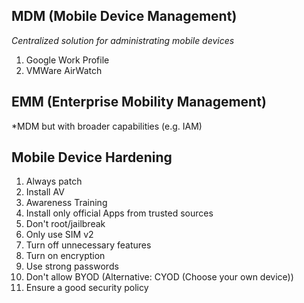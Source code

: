 ## MDM (Mobile Device Management)

*Centralized solution for administrating mobile devices*

1. Google Work Profile
2. VMWare AirWatch

## EMM (Enterprise Mobility Management)

*MDM but with broader capabilities (e.g. IAM)

## Mobile Device Hardening
1. Always patch
2. Install AV
3. Awareness Training
4. Install only official Apps from trusted sources
5. Don't root/jailbreak
6. Only use SIM v2
7. Turn off unnecessary features
8. Turn on encryption
9. Use strong passwords
10. Don't allow BYOD (Alternative: CYOD (Choose your own device))
11. Ensure a good security policy
